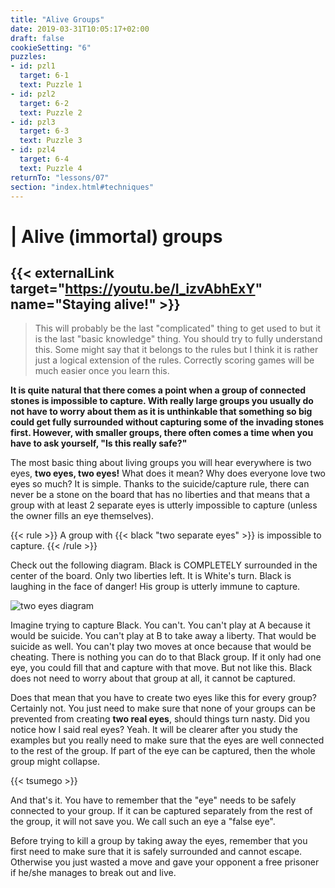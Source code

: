 ```yaml
---
title: "Alive Groups"
date: 2019-03-31T10:05:17+02:00
draft: false
cookieSetting: "6"
puzzles:
- id: pzl1
  target: 6-1
  text: Puzzle 1
- id: pzl2
  target: 6-2
  text: Puzzle 2
- id: pzl3
  target: 6-3
  text: Puzzle 3
- id: pzl4
  target: 6-4
  text: Puzzle 4
returnTo: "lessons/07"
section: "index.html#techniques"
---
```


# | Alive (immortal) groups

## {{< externalLink target="https://youtu.be/I_izvAbhExY" name="Staying alive!" >}}

> This will probably be the last "complicated" thing to get used to but it is the last "basic knowledge" thing. You should try to fully understand this. Some might say that it belongs to the rules but I think it is rather just a logical extension of the rules. Correctly scoring games will be much easier once you learn this.

**It is quite natural that there comes a point when a group of connected stones is impossible to capture. With really large groups you usually do not have to worry about them as it is unthinkable that something so big could get fully surrounded without capturing some of the invading stones first. However, with smaller groups, there often comes a time when you have to ask yourself, "Is this really safe?"**

The most basic thing about living groups you will hear everywhere is two eyes, **two eyes, two eyes!** What does it mean? Why does everyone love two eyes so much? It is simple. Thanks to the suicide/capture rule, there can never be a stone on the board that has no liberties and that means that a group with at least 2 separate eyes is utterly impossible to capture (unless the owner fills an eye themselves).

{{< rule >}}
	A group with {{< black "two separate eyes" >}} is impossible to capture.
{{< /rule >}}

Check out the following diagram. Black is COMPLETELY surrounded in the center of the board. Only two liberties left. It is White's turn. Black is laughing in the face of danger! His group is utterly immune to capture.

![two eyes diagram](/images/eyes.jpg)

Imagine trying to capture Black. You can't. You can't play at A because it would be suicide. You can't play at B to take away a liberty. That would be suicide as well. You can't play two moves at once because that would be cheating. There is nothing you can do to that Black group. If it only had one eye, you could fill that and capture with that move. But not like this. Black does not need to worry about that group at all, it cannot be captured.

Does that mean that you have to create two eyes like this for every group? Certainly not. You just need to make sure that none of your groups can be prevented from creating **two real eyes**, should things turn nasty. Did you notice how I said real eyes? Yeah. It will be clearer after you study the examples but you really need to make sure that the eyes are well connected to the rest of the group. If part of the eye can be captured, then the whole group might collapse.

{{< tsumego >}}

And that's it. You have to remember that the "eye" needs to be safely connected to your group. If it can be captured separately from the rest of the group, it will not save you. We call such an eye a "false eye". 

Before trying to kill a group by taking away the eyes, remember that you first need to make sure that it is safely surrounded and cannot escape. Otherwise you just wasted a move and gave your opponent a free prisoner if he/she manages to break out and live. 
